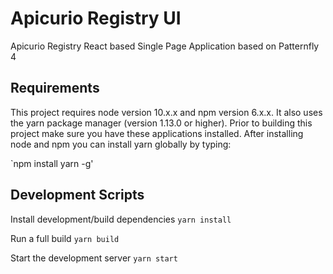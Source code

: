 # Apicurio Registry UI

Apicurio Registry React based Single Page Application based on Patternfly 4

## Requirements
This project requires node version 10.x.x and npm version 6.x.x.  It also uses the yarn package manager (version 1.13.0 or higher). 
Prior to building this project make sure you have these applications installed.  After installing node and npm you 
can install yarn globally by typing:

`npm install yarn -g'

## Development Scripts

Install development/build dependencies
`yarn install`

Run a full build
`yarn build`

Start the development server
`yarn start`
